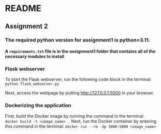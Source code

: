 # README
## Assignment 2

### The required python version for assignment1 is python=3.11.

#### A `requirements.txt` file is in the assignment1 folder that contains all of the necessary modules to install

### Flask webserver
To start the Flask webserver, run the following code block in the terminal: `python flask_webserver.py`  

Next, access the webpage by putting <http://127.0.0.1:5000> in your browser.  
  
### Dockerizing the application
First, build the Docker image by running the command in the terminal: `docker build -t <image_name> .`
Next, run the Docker container by entering this command in the terminal: `docker run --rm -dp 5000:5000 <image_name>`
